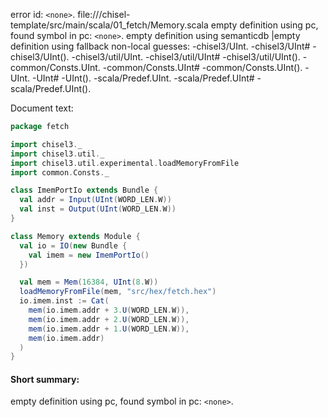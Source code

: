 error id: `<none>`.
file://<WORKSPACE>/chisel-template/src/main/scala/01_fetch/Memory.scala
empty definition using pc, found symbol in pc: `<none>`.
empty definition using semanticdb
|empty definition using fallback
non-local guesses:
	 -chisel3/UInt.
	 -chisel3/UInt#
	 -chisel3/UInt().
	 -chisel3/util/UInt.
	 -chisel3/util/UInt#
	 -chisel3/util/UInt().
	 -common/Consts.UInt.
	 -common/Consts.UInt#
	 -common/Consts.UInt().
	 -UInt.
	 -UInt#
	 -UInt().
	 -scala/Predef.UInt.
	 -scala/Predef.UInt#
	 -scala/Predef.UInt().

Document text:

```scala
package fetch

import chisel3._
import chisel3.util._
import chisel3.util.experimental.loadMemoryFromFile
import common.Consts._

class ImemPortIo extends Bundle {
  val addr = Input(UInt(WORD_LEN.W))
  val inst = Output(UInt(WORD_LEN.W))
}

class Memory extends Module {
  val io = IO(new Bundle {
    val imem = new ImemPortIo()
  })

  val mem = Mem(16384, UInt(8.W))
  loadMemoryFromFile(mem, "src/hex/fetch.hex")
  io.imem.inst := Cat(
    mem(io.imem.addr + 3.U(WORD_LEN.W)), 
    mem(io.imem.addr + 2.U(WORD_LEN.W)),
    mem(io.imem.addr + 1.U(WORD_LEN.W)),
    mem(io.imem.addr)
  )
}


```

#### Short summary: 

empty definition using pc, found symbol in pc: `<none>`.